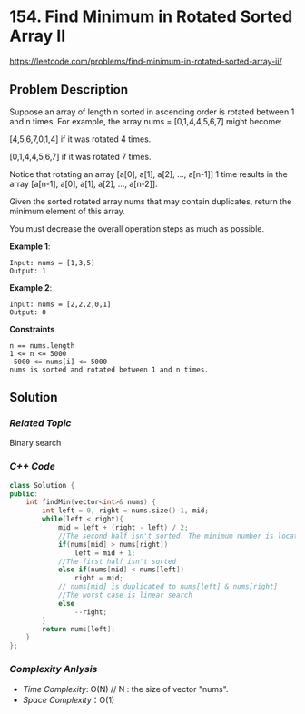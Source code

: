 # 154. Find Minimum in Rotated Sorted Array II
https://leetcode.com/problems/find-minimum-in-rotated-sorted-array-ii/

## Problem Description

Suppose an array of length n sorted in ascending order is rotated between 1 and n times. For example, the array nums = [0,1,4,4,5,6,7] might become:

[4,5,6,7,0,1,4] if it was rotated 4 times.

[0,1,4,4,5,6,7] if it was rotated 7 times.

Notice that rotating an array [a[0], a[1], a[2], ..., a[n-1]] 1 time results in the array [a[n-1], a[0], a[1], a[2], ..., a[n-2]].

Given the sorted rotated array nums that may contain duplicates, return the minimum element of this array.

You must decrease the overall operation steps as much as possible.




**Example 1**:
```
Input: nums = [1,3,5]
Output: 1
```
**Example 2**:
```
Input: nums = [2,2,2,0,1]
Output: 0
```


**Constraints**
```
n == nums.length
1 <= n <= 5000
-5000 <= nums[i] <= 5000
nums is sorted and rotated between 1 and n times.
```

## Solution

### _Related Topic_
   Binary search

### _C++ Code_
```cpp
class Solution {
public:
    int findMin(vector<int>& nums) {
        int left = 0, right = nums.size()-1, mid;
        while(left < right){
            mid = left + (right - left) / 2;
            //The second half isn't sorted. The minimum number is located at the secondhalf vector
            if(nums[mid] > nums[right])
                left = mid + 1;
            //The first half isn't sorted
            else if(nums[mid] < nums[left])
                right = mid;
            // nums[mid] is duplicated to nums[left] & nums[right]
            //The worst case is linear search
            else
                --right;
        }
        return nums[left];
    }
};
```

### _Complexity Anlysis_
- _Time Complexity_: O(N)   // N : the size of vector "nums".
- _Space Complexity_：O(1)
